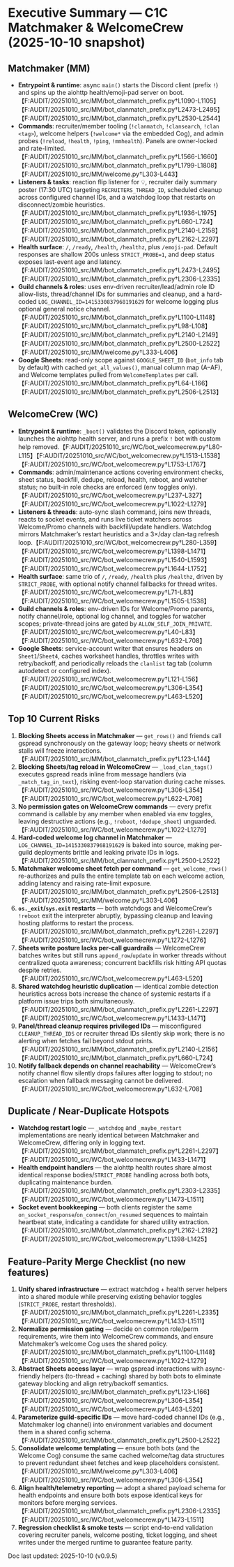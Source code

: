 # Executive Summary — C1C Matchmaker & WelcomeCrew (2025-10-10 snapshot)

## Matchmaker (MM)
- **Entrypoint & runtime**: async `main()` starts the Discord client (prefix `!`) and spins up the aiohttp health/emoji-pad server on boot.【F:AUDIT/20251010_src/MM/bot_clanmatch_prefix.py†L1090-L1105】【F:AUDIT/20251010_src/MM/bot_clanmatch_prefix.py†L2473-L2495】【F:AUDIT/20251010_src/MM/bot_clanmatch_prefix.py†L2530-L2544】
- **Commands**: recruiter/member tooling (`!clanmatch`, `!clansearch`, `!clan <tag>`), welcome helpers (`!welcome*` via the embedded Cog), and admin probes (`!reload`, `!health`, `!ping`, `!mmhealth`). Panels are owner-locked and rate-limited.【F:AUDIT/20251010_src/MM/bot_clanmatch_prefix.py†L1566-L1660】【F:AUDIT/20251010_src/MM/bot_clanmatch_prefix.py†L1799-L1808】【F:AUDIT/20251010_src/MM/welcome.py†L303-L443】
- **Listeners & tasks**: reaction flip listener for 💡, recruiter daily summary poster (17:30 UTC) targeting `RECRUITERS_THREAD_ID`, scheduled cleanup across configured channel IDs, and a watchdog loop that restarts on disconnect/zombie heuristics.【F:AUDIT/20251010_src/MM/bot_clanmatch_prefix.py†L1936-L1975】【F:AUDIT/20251010_src/MM/bot_clanmatch_prefix.py†L660-L724】【F:AUDIT/20251010_src/MM/bot_clanmatch_prefix.py†L2140-L2158】【F:AUDIT/20251010_src/MM/bot_clanmatch_prefix.py†L2162-L2297】
- **Health surface**: `/`, `/ready`, `/health`, `/healthz`, plus `/emoji-pad`. Default responses are shallow 200s unless `STRICT_PROBE=1`, and deep status exposes last-event age and latency.【F:AUDIT/20251010_src/MM/bot_clanmatch_prefix.py†L2473-L2495】【F:AUDIT/20251010_src/MM/bot_clanmatch_prefix.py†L2306-L2335】
- **Guild channels & roles**: uses env-driven recruiter/lead/admin role ID allow-lists, thread/channel IDs for summaries and cleanup, and a hard-coded `LOG_CHANNEL_ID=1415330837968191629` for welcome logging plus optional general notice channel.【F:AUDIT/20251010_src/MM/bot_clanmatch_prefix.py†L1100-L1148】【F:AUDIT/20251010_src/MM/bot_clanmatch_prefix.py†L98-L108】【F:AUDIT/20251010_src/MM/bot_clanmatch_prefix.py†L2140-L2149】【F:AUDIT/20251010_src/MM/bot_clanmatch_prefix.py†L2500-L2522】【F:AUDIT/20251010_src/MM/welcome.py†L333-L406】
- **Google Sheets**: read-only scope against `GOOGLE_SHEET_ID` (`bot_info` tab by default) with cached `get_all_values()`, manual column map (A–AF), and Welcome templates pulled from `WelcomeTemplates` per call.【F:AUDIT/20251010_src/MM/bot_clanmatch_prefix.py†L64-L166】【F:AUDIT/20251010_src/MM/bot_clanmatch_prefix.py†L2506-L2513】

## WelcomeCrew (WC)
- **Entrypoint & runtime**: `_boot()` validates the Discord token, optionally launches the aiohttp health server, and runs a prefix `!` bot with custom help removed.【F:AUDIT/20251010_src/WC/bot_welcomecrew.py†L80-L115】【F:AUDIT/20251010_src/WC/bot_welcomecrew.py†L1513-L1538】【F:AUDIT/20251010_src/WC/bot_welcomecrew.py†L1753-L1767】
- **Commands**: admin/maintenance actions covering environment checks, sheet status, backfill, dedupe, reload, health, reboot, and watcher status; no built-in role checks are enforced (env toggles only).【F:AUDIT/20251010_src/WC/bot_welcomecrew.py†L237-L327】【F:AUDIT/20251010_src/WC/bot_welcomecrew.py†L1022-L1279】
- **Listeners & threads**: auto-sync slash command, joins new threads, reacts to socket events, and runs live ticket watchers across Welcome/Promo channels with backfill/update handlers. Watchdog mirrors Matchmaker’s restart heuristics and a 3×/day clan-tag refresh loop.【F:AUDIT/20251010_src/WC/bot_welcomecrew.py†L280-L359】【F:AUDIT/20251010_src/WC/bot_welcomecrew.py†L1398-L1471】【F:AUDIT/20251010_src/WC/bot_welcomecrew.py†L1540-L1593】【F:AUDIT/20251010_src/WC/bot_welcomecrew.py†L1644-L1752】
- **Health surface**: same trio of `/`, `/ready`, `/health` plus `/healthz`, driven by `STRICT_PROBE`, with optional notify channel fallbacks for thread writes.【F:AUDIT/20251010_src/WC/bot_welcomecrew.py†L71-L83】【F:AUDIT/20251010_src/WC/bot_welcomecrew.py†L1505-L1538】
- **Guild channels & roles**: env-driven IDs for Welcome/Promo parents, notify channel/role, optional log channel, and toggles for watcher scopes; private-thread joins are gated by `ALLOW_SELF_JOIN_PRIVATE`.【F:AUDIT/20251010_src/WC/bot_welcomecrew.py†L40-L83】【F:AUDIT/20251010_src/WC/bot_welcomecrew.py†L632-L708】
- **Google Sheets**: service-account writer that ensures headers on `Sheet1`/`Sheet4`, caches worksheet handles, throttles writes with retry/backoff, and periodically reloads the `clanlist` tag tab (column autodetect or configured index).【F:AUDIT/20251010_src/WC/bot_welcomecrew.py†L121-L156】【F:AUDIT/20251010_src/WC/bot_welcomecrew.py†L306-L354】【F:AUDIT/20251010_src/WC/bot_welcomecrew.py†L463-L520】

## Top 10 Current Risks
1. **Blocking Sheets access in Matchmaker** — `get_rows()` and friends call gspread synchronously on the gateway loop; heavy sheets or network stalls will freeze interactions.【F:AUDIT/20251010_src/MM/bot_clanmatch_prefix.py†L123-L144】
2. **Blocking Sheets/tag reload in WelcomeCrew** — `_load_clan_tags()` executes gspread reads inline from message handlers (via `_match_tag_in_text`), risking event-loop starvation during cache misses.【F:AUDIT/20251010_src/WC/bot_welcomecrew.py†L306-L354】【F:AUDIT/20251010_src/WC/bot_welcomecrew.py†L622-L708】
3. **No permission gates on WelcomeCrew commands** — every prefix command is callable by any member when enabled via env toggles, leaving destructive actions (e.g., `!reboot`, `!dedupe_sheet`) unguarded.【F:AUDIT/20251010_src/WC/bot_welcomecrew.py†L1022-L1279】
4. **Hard-coded welcome log channel in Matchmaker** — `LOG_CHANNEL_ID=1415330837968191629` is baked into source, making per-guild deployments brittle and leaking private IDs in logs.【F:AUDIT/20251010_src/MM/bot_clanmatch_prefix.py†L2500-L2522】
5. **Matchmaker welcome sheet fetch per command** — `get_welcome_rows()` re-authorizes and pulls the entire template tab on each welcome action, adding latency and raising rate-limit exposure.【F:AUDIT/20251010_src/MM/bot_clanmatch_prefix.py†L2506-L2513】【F:AUDIT/20251010_src/MM/welcome.py†L303-L406】
6. **`os._exit`/`sys.exit` restarts** — both watchdogs and WelcomeCrew’s `!reboot` exit the interpreter abruptly, bypassing cleanup and leaving hosting platforms to restart the process.【F:AUDIT/20251010_src/MM/bot_clanmatch_prefix.py†L2261-L2297】【F:AUDIT/20251010_src/WC/bot_welcomecrew.py†L1272-L1276】
7. **Sheets write posture lacks per-call guardrails** — WelcomeCrew batches writes but still runs `append_row`/`update` in worker threads without centralized quota awareness; concurrent backfills risk hitting API quotas despite retries.【F:AUDIT/20251010_src/WC/bot_welcomecrew.py†L463-L520】
8. **Shared watchdog heuristic duplication** — identical zombie detection heuristics across bots increase the chance of systemic restarts if a platform issue trips both simultaneously.【F:AUDIT/20251010_src/MM/bot_clanmatch_prefix.py†L2261-L2297】【F:AUDIT/20251010_src/WC/bot_welcomecrew.py†L1433-L1471】
9. **Panel/thread cleanup requires privileged IDs** — misconfigured `CLEANUP_THREAD_IDS` or recruiter thread IDs silently skip work; there is no alerting when fetches fail beyond stdout prints.【F:AUDIT/20251010_src/MM/bot_clanmatch_prefix.py†L2140-L2156】【F:AUDIT/20251010_src/MM/bot_clanmatch_prefix.py†L660-L724】
10. **Notify fallback depends on channel reachability** — WelcomeCrew’s notify channel flow silently drops failures after logging to stdout; no escalation when fallback messaging cannot be delivered.【F:AUDIT/20251010_src/WC/bot_welcomecrew.py†L632-L708】

## Duplicate / Near-Duplicate Hotspots
- **Watchdog restart logic** — `_watchdog` and `_maybe_restart` implementations are nearly identical between Matchmaker and WelcomeCrew, differing only in logging text.【F:AUDIT/20251010_src/MM/bot_clanmatch_prefix.py†L2261-L2297】【F:AUDIT/20251010_src/WC/bot_welcomecrew.py†L1433-L1471】
- **Health endpoint handlers** — the aiohttp health routes share almost identical response bodies/`STRICT_PROBE` handling across both bots, duplicating maintenance burden.【F:AUDIT/20251010_src/MM/bot_clanmatch_prefix.py†L2303-L2335】【F:AUDIT/20251010_src/WC/bot_welcomecrew.py†L1473-L1511】
- **Socket event bookkeeping** — both clients register the same `on_socket_response`/`on_connect`/`on_resumed` sequences to maintain heartbeat state, indicating a candidate for shared utility extraction.【F:AUDIT/20251010_src/MM/bot_clanmatch_prefix.py†L2162-L2192】【F:AUDIT/20251010_src/WC/bot_welcomecrew.py†L1398-L1425】

## Feature-Parity Merge Checklist (no new features)
1. **Unify shared infrastructure** — extract watchdog + health server helpers into a shared module while preserving existing behavior toggles (`STRICT_PROBE`, restart thresholds).【F:AUDIT/20251010_src/MM/bot_clanmatch_prefix.py†L2261-L2335】【F:AUDIT/20251010_src/WC/bot_welcomecrew.py†L1433-L1511】
2. **Normalize permission gating** — decide on common role/perm requirements, wire them into WelcomeCrew commands, and ensure Matchmaker’s welcome Cog uses the shared policy.【F:AUDIT/20251010_src/MM/bot_clanmatch_prefix.py†L1100-L1148】【F:AUDIT/20251010_src/WC/bot_welcomecrew.py†L1022-L1279】
3. **Abstract Sheets access layer** — wrap gspread interactions with async-friendly helpers (to-thread + caching) shared by both bots to eliminate gateway blocking and align retry/backoff semantics.【F:AUDIT/20251010_src/MM/bot_clanmatch_prefix.py†L123-L166】【F:AUDIT/20251010_src/WC/bot_welcomecrew.py†L306-L354】【F:AUDIT/20251010_src/WC/bot_welcomecrew.py†L463-L520】
4. **Parameterize guild-specific IDs** — move hard-coded channel IDs (e.g., Matchmaker log channel) into environment variables and document them in a shared config schema.【F:AUDIT/20251010_src/MM/bot_clanmatch_prefix.py†L2500-L2522】
5. **Consolidate welcome templating** — ensure both bots (and the Welcome Cog) consume the same cached welcome/tag data structures to prevent redundant sheet fetches and keep placeholders consistent.【F:AUDIT/20251010_src/MM/welcome.py†L303-L406】【F:AUDIT/20251010_src/WC/bot_welcomecrew.py†L306-L354】
6. **Align health/telemetry reporting** — adopt a shared payload schema for health endpoints and ensure both bots expose identical keys for monitors before merging services.【F:AUDIT/20251010_src/MM/bot_clanmatch_prefix.py†L2306-L2335】【F:AUDIT/20251010_src/WC/bot_welcomecrew.py†L1473-L1511】
7. **Regression checklist & smoke tests** — script end-to-end validation covering recruiter panels, welcome posting, ticket logging, and sheet writes under the merged runtime to guarantee feature parity.

Doc last updated: 2025-10-10 (v0.9.5)
